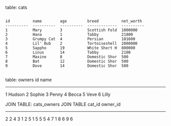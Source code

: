 table: cats
```

id          name        age         breed          net_worth 
----------  ----------  ----------  -------------  ----------
1           Mary        3           Scottish Fold  1000000
2           Hana        1           Tabby          21800
3           Grumpy Cat  4           Persian        181600
4           Lil' Bub    2           Tortoiseshell  2000000
5           Sappho      19          White Short H  800000
6           Linus       14          Tabby          2100
7           Maxine      8           Domestic Shor  500
8           Bat         12          Domestic Shor  500
9           Dove        14          Domestic Shor  500


```
table: owners
id          name
----------  ----------
1           Hudson
2           Sophie
3           Penny
4           Becca
5           Veve
6           Lilly

JOIN TABLE: cats_owners  JOIN TABLE
cat_id      owner_id
----------  ----------
2           2
4           3
1           2
5           1
5           5
5           4
7           1
8           6
9           6